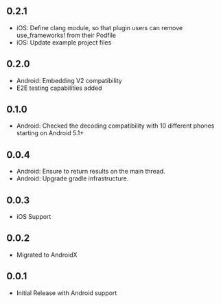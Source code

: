 ## 0.2.1

* iOS: Define clang module, so that plugin users can remove use_frameworks! from their Podfile
* iOS: Update example project files

## 0.2.0

* Android: Embedding V2 compatibility
* E2E testing capabilities added

## 0.1.0

* Android: Checked the decoding compatibility with 10 different phones starting on Android 5.1+

## 0.0.4

* Android: Ensure to return results on the main thread.
* Android: Upgrade gradle infrastructure.

## 0.0.3

* iOS Support

## 0.0.2

* Migrated to AndroidX

## 0.0.1

* Initial Release with Android support
